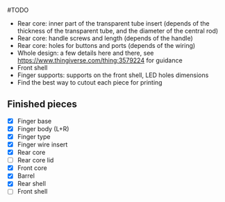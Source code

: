 #TODO

* Rear core: inner part of the transparent tube insert (depends of the thickness of the transparent tube, and the diameter of the central rod)
* Rear core: handle screws and length (depends of the handle)
* Rear core: holes for buttons and ports (depends of the wiring)
* Whole design: a few details here and there, see https://www.thingiverse.com/thing:3579224 for guidance
* Front shell
* Finger supports: supports on the front shell, LED holes dimensions
* Find the best way to cutout each piece for printing


## Finished pieces

* [X] Finger base
* [X] Finger body (L+R)
* [X] Finger type
* [X] Finger wire insert
* [X] Rear core
* [ ] Rear core lid
* [X] Front core
* [X] Barrel
* [X] Rear shell
* [ ] Front shell
